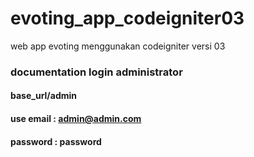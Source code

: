 # evoting_app_codeigniter03
 web app evoting menggunakan codeigniter versi 03

 ### documentation login administrator
 #### base_url/admin 
 
 #### use email : admin@admin.com
 #### password  : password
